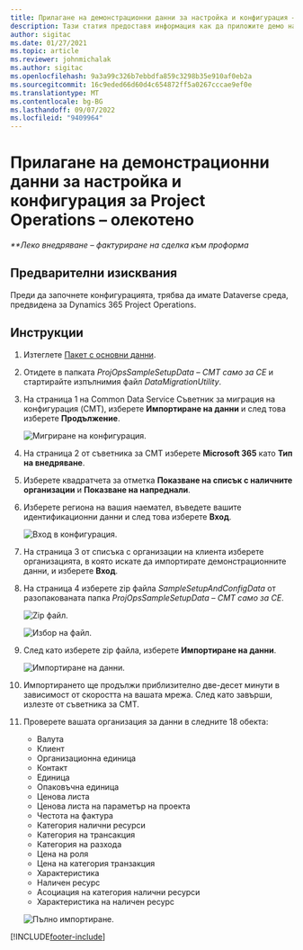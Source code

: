 ```yaml
---
title: Прилагане на демонстрационни данни за настройка и конфигурация – олекотено
description: Тази статия предоставя информация как да приложите демо настройка и конфигурационни данни за Project Operations.
author: sigitac
ms.date: 01/27/2021
ms.topic: article
ms.reviewer: johnmichalak
ms.author: sigitac
ms.openlocfilehash: 9a3a99c326b7ebbdfa859c3298b35e910af0eb2a
ms.sourcegitcommit: 16c9eded66d60d4c654872ff5a0267cccae9ef0e
ms.translationtype: MT
ms.contentlocale: bg-BG
ms.lasthandoff: 09/07/2022
ms.locfileid: "9409964"
---
```

# <a name="apply-demo-setup-and-configuration-data-for-project-operations---lite"></a>Прилагане на демонстрационни данни за настройка и конфигурация за Project Operations – олекотено 

_**Леко внедряване – фактуриране на сделка към проформа_



## <a name="prerequisites"></a>Предварителни изисквания

Преди да започнете конфигурацията, трябва да имате Dataverse среда, предвидена за Dynamics 365 Project Operations.


## <a name="instructions"></a>Инструкции

1. Изтеглете [Пакет с основни данни](https://download.microsoft.com/download/3/4/1/341bf279-a64f-4baa-af31-ce624859b518/ProjOpsSampleSetupData-%20CE%20only.zip). 
2. Отидете в папката *ProjOpsSampleSetupData – CMT само за CE* и стартирайте изпълнимия файл *DataMigrationUtility*.
3. На страница 1 на Common Data Service Съветник за миграция на конфигурация (CMT), изберете **Импортиране на данни** и след това изберете **Продължение**.

    ![Мигриране на конфигурация.](./media/1ConfigurationMigration.png)

4. На страница 2 от съветника за CMT изберете **Microsoft 365** като **Тип на внедряване**.
5. Изберете квадратчета за отметка **Показване на списък с наличните организации** и **Показване на напреднали**.
6. Изберете региона на вашия наемател, въведете вашите идентификационни данни и след това изберете **Вход**.

   ![Вход в конфигурация.](./media/2ConfigurationSignin.png)

7. На страница 3 от списъка с организации на клиента изберете организацията, в която искате да импортирате демонстрационните данни, и изберете **Вход**.
8. На страница 4 изберете zip файла *SampleSetupAndConfigData* от разопакованата папка *ProjOpsSampleSetupData – CMT само за CE*.

   ![Zip файл.](./media/3ZipFile.png)

   ![Избор на файл.](./media/4SelectAFile.png)

9. След като изберете zip файла, изберете **Импортиране на данни**.

   ![Импортиране на данни.](./media/5ImportData.png)

10. Импортирането ще продължи приблизително две-десет минути в зависимост от скоростта на вашата мрежа. След като завърши, излезте от съветника за CMT. 
11. Проверете вашата организация за данни в следните 18 обекта:

    -   Валута
    -   Клиент
    -   Организационна единица
    -   Контакт
    -   Единица
    -   Опаковъчна единица
    -   Ценова листа
    -   Ценова листа на параметър на проекта 
    -   Честота на фактура
    -   Категория налични ресурси
    -   Категория на трансакция
    -   Категория на разхода
    -   Цена на роля
    -   Цена на категория транзакция
    -   Характеристика
    -   Наличен ресурс
    -   Асоциация на категория налични ресурси
    -   Характеристика на наличен ресурс

    ![Пълно импортиране.](./media/6CompleteImport.png)


[!INCLUDE[footer-include](../includes/footer-banner.md)]
